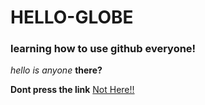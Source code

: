 # HELLO-GLOBE
### learning how to use github everyone!
*hello*
*is anyone* **there?**

**Dont press the link**
[Not Here!!](https://www.instagram.com/kalamkhan.22/saved/)
 